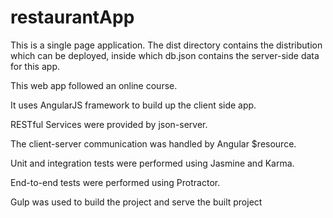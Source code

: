 # restaurantApp
This is a single page application.
The dist directory contains the distribution which can be deployed, inside which db.json contains the server-side data for this app.


This web app followed an online course. 


It uses AngularJS framework to build up the client side app. 

RESTful Services were provided by json-server.

The client-server communication was handled by Angular $resource.

Unit and integration tests were performed using Jasmine and Karma.

End-to-end tests were performed using Protractor.

Gulp was used to build the project and serve the built project 
